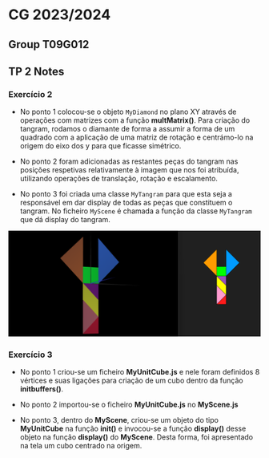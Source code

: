 # CG 2023/2024

## Group T09G012

## TP 2 Notes

### Exercício 2

- No ponto 1 colocou-se o objeto `MyDiamond` no plano XY através de operações com matrizes com a função **multMatrix()**. Para criação do tangram, rodamos o diamante de forma a assumir a forma de um quadrado com a aplicação de uma matriz de rotação e centrámo-lo na origem do eixo dos y para que ficasse simétrico.

- No ponto 2 foram adicionadas as restantes peças do tangram nas posições respetivas relativamente à imagem que nos foi atribuída, utilizando operações de translação, rotação e escalamento. 

- No ponto 3 foi criada uma classe `MyTangram` para que esta seja a responsável em dar display de todas as peças que constituem o tangram. No ficheiro `MyScene` é chamada a função da classe `MyTangram` que dá display do tangram.

![Screenshot 1](screenshots/cg-t09-g12-tp2-1.png)


### Exercício 3

- No ponto 1 criou-se um ficheiro **MyUnitCube.js** e nele foram definidos 8 vértices e suas ligações para criação de um cubo dentro da função **initbuffers()**. 

- No ponto 2 importou-se o ficheiro **MyUnitCube.js** no **MyScene.js**

- No ponto 3, dentro do **MyScene**, criou-se um objeto do tipo **MyUnitCube** na função **init()** e invocou-se a função **display()** desse objeto na função **display()** do **MyScene**. Desta forma, foi apresentado na tela um cubo centrado na origem.